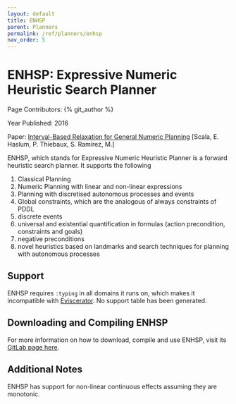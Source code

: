 ```yaml
---
layout: default
title: ENHSP
parent: Planners
permalink: /ref/planners/enhsp
nav_order: 5
---
```

# ENHSP: Expressive Numeric Heuristic Search Planner

Page Contributors: {% git_author %}

Year Published: 2016

Paper: [Interval-Based Relaxation for General Numeric Planning](https://pdfs.semanticscholar.org/ba88/832bb0d1feddd7032282f3a2837f93a7117e.pdf) [Scala, E. Haslum, P. Thiebaux, S. Ramirez, M.]

ENHSP, which stands for Expressive Numeric Heuristic Planner is a forward heuristic search planner. It supports the following 

1. Classical Planning
2. Numeric Planning with linear and non-linear expressions
3. Planning with discretised autonomous processes and events
4. Global constraints, which are the analogous of always constraints of PDDL
5. discrete events
6. universal and existential quantification in formulas (action precondition, constraints and goals)
7. negative preconditions
8. novel heuristics based on landmarks and search techniques for planning with autonomous processes

## Support
ENHSP requires `:typing` in all domains it runs on, which makes it incompatible with [Eviscerator](https://www.github.com/nergmada/eviscerator). No support table has been generated. 

## Downloading and Compiling ENHSP
For more information on how to download, compile and use ENHSP, visit its [GitLab page here](https://gitlab.com/enricos83/ENHSP-Public). 

## Additional Notes
ENHSP has support for non-linear continuous effects assuming they are monotonic.